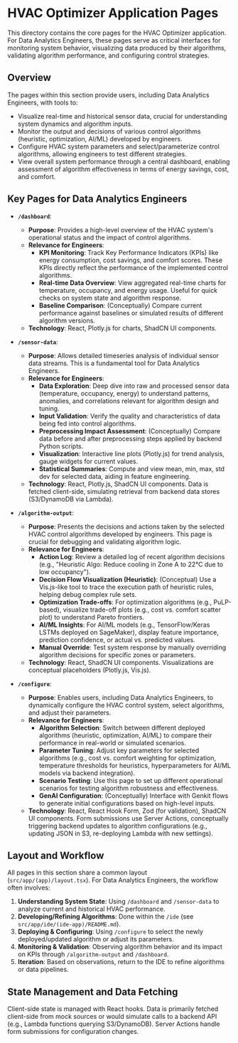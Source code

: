 # HVAC Optimizer Application Pages

This directory contains the core pages for the HVAC Optimizer application. For Data Analytics Engineers, these pages serve as critical interfaces for monitoring system behavior, visualizing data produced by their algorithms, validating algorithm performance, and configuring control strategies.

## Overview

The pages within this section provide users, including Data Analytics Engineers, with tools to:
-   Visualize real-time and historical sensor data, crucial for understanding system dynamics and algorithm inputs.
-   Monitor the output and decisions of various control algorithms (heuristic, optimization, AI/ML) developed by engineers.
-   Configure HVAC system parameters and select/parameterize control algorithms, allowing engineers to test different strategies.
-   View overall system performance through a central dashboard, enabling assessment of algorithm effectiveness in terms of energy savings, cost, and comfort.

## Key Pages for Data Analytics Engineers

*   **`/dashboard`**:
    *   **Purpose**: Provides a high-level overview of the HVAC system's operational status and the impact of control algorithms.
    *   **Relevance for Engineers**:
        *   **KPI Monitoring**: Track Key Performance Indicators (KPIs) like energy consumption, cost savings, and comfort scores. These KPIs directly reflect the performance of the implemented control algorithms.
        *   **Real-time Data Overview**: View aggregated real-time charts for temperature, occupancy, and energy usage. Useful for quick checks on system state and algorithm response.
        *   **Baseline Comparison**: (Conceptually) Compare current performance against baselines or simulated results of different algorithm versions.
    *   **Technology**: React, Plotly.js for charts, ShadCN UI components.

*   **`/sensor-data`**:
    *   **Purpose**: Allows detailed timeseries analysis of individual sensor data streams. This is a fundamental tool for Data Analytics Engineers.
    *   **Relevance for Engineers**:
        *   **Data Exploration**: Deep dive into raw and processed sensor data (temperature, occupancy, energy) to understand patterns, anomalies, and correlations relevant for algorithm design and tuning.
        *   **Input Validation**: Verify the quality and characteristics of data being fed into control algorithms.
        *   **Preprocessing Impact Assessment**: (Conceptually) Compare data before and after preprocessing steps applied by backend Python scripts.
        *   **Visualization**: Interactive line plots (Plotly.js) for trend analysis, gauge widgets for current values.
        *   **Statistical Summaries**: Compute and view mean, min, max, std dev for selected data, aiding in feature engineering.
    *   **Technology**: React, Plotly.js, ShadCN UI components. Data is fetched client-side, simulating retrieval from backend data stores (S3/DynamoDB via Lambda).

*   **`/algorithm-output`**:
    *   **Purpose**: Presents the decisions and actions taken by the selected HVAC control algorithms developed by engineers. This page is crucial for debugging and validating algorithm logic.
    *   **Relevance for Engineers**:
        *   **Action Log**: Review a detailed log of recent algorithm decisions (e.g., "Heuristic Algo: Reduce cooling in Zone A to 22°C due to low occupancy").
        *   **Decision Flow Visualization (Heuristic)**: (Conceptual) Use a Vis.js-like tool to trace the execution path of heuristic rules, helping debug complex rule sets.
        *   **Optimization Trade-offs**: For optimization algorithms (e.g., PuLP-based), visualize trade-off plots (e.g., cost vs. comfort scatter plot) to understand Pareto frontiers.
        *   **AI/ML Insights**: For AI/ML models (e.g., TensorFlow/Keras LSTMs deployed on SageMaker), display feature importance, prediction confidence, or actual vs. predicted values.
        *   **Manual Override**: Test system response by manually overriding algorithm decisions for specific zones or parameters.
    *   **Technology**: React, ShadCN UI components. Visualizations are conceptual placeholders (Plotly.js, Vis.js).

*   **`/configure`**:
    *   **Purpose**: Enables users, including Data Analytics Engineers, to dynamically configure the HVAC control system, select algorithms, and adjust their parameters.
    *   **Relevance for Engineers**:
        *   **Algorithm Selection**: Switch between different deployed algorithms (heuristic, optimization, AI/ML) to compare their performance in real-world or simulated scenarios.
        *   **Parameter Tuning**: Adjust key parameters for selected algorithms (e.g., cost vs. comfort weighting for optimization, temperature thresholds for heuristics, hyperparameters for AI/ML models via backend integration).
        *   **Scenario Testing**: Use this page to set up different operational scenarios for testing algorithm robustness and effectiveness.
        *   **GenAI Configuration**: (Conceptually) Interface with Genkit flows to generate initial configurations based on high-level inputs.
    *   **Technology**: React, React Hook Form, Zod (for validation), ShadCN UI components. Form submissions use Server Actions, conceptually triggering backend updates to algorithm configurations (e.g., updating JSON in S3, re-deploying Lambda with new settings).

## Layout and Workflow

All pages in this section share a common layout (`src/app/(app)/layout.tsx`). For Data Analytics Engineers, the workflow often involves:
1.  **Understanding System State**: Using `/dashboard` and `/sensor-data` to analyze current and historical HVAC performance.
2.  **Developing/Refining Algorithms**: Done within the `/ide` (see `src/app/ide/(ide-app)/README.md`).
3.  **Deploying & Configuring**: Using `/configure` to select the newly deployed/updated algorithm or adjust its parameters.
4.  **Monitoring & Validation**: Observing algorithm behavior and its impact on KPIs through `/algorithm-output` and `/dashboard`.
5.  **Iteration**: Based on observations, return to the IDE to refine algorithms or data pipelines.

## State Management and Data Fetching

Client-side state is managed with React hooks. Data is primarily fetched client-side from mock sources or would simulate calls to a backend API (e.g., Lambda functions querying S3/DynamoDB). Server Actions handle form submissions for configuration changes.
```